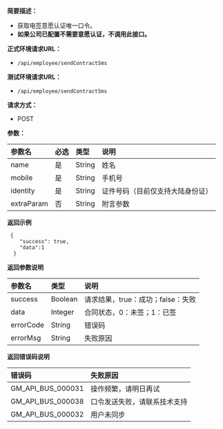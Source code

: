 **简要描述：**

* 获取电签意愿认证唯一口令。
* **如果公司已配置不需要意愿认证，不调用此接口。**

**正式环境请求URL：**

* `/api/employee/sendContractSms`

**测试环境请求URL：**

* `/api/employee/sendContractSms`

**请求方式：**

* POST

**参数：**

| 参数名 | 必选 | 类型 | 说明 |
| :--- | :--- | :--- | :--- |
| name | 是 | String | 姓名 |
| mobile | 是 | String | 手机号 |
| identity | 是 | String | 证件号码（目前仅支持大陆身份证） |
| extraParam | 否 | String | 附言参数 |

**返回示例**

```
 {
    "success": true,
    "data":1
  }
```

**返回参数说明**

| 参数名 | 类型 | 说明 |
| :--- | :--- | :--- |
| success | Boolean | 请求结果，true：成功；false：失败 |
| data | Integer | 合同状态，0：未签；1：已签 |
| errorCode | String | 错误码 |
| errorMsg | String | 失败原因 |

**返回错误码说明**

| 错误码 | 失败原因 |
| :--- | :--- |
| GM\_API\_BUS\_000031 | 操作频繁，请明日再试 |
| GM\_API\_BUS\_000038 | 口令发送失败，请联系技术支持 |
| GM\_API\_BUS\_000032 | 用户未同步 |



